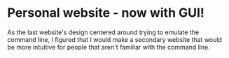 # Personal website - now with GUI!

As the last website's design centered around trying to emulate the command line, 
I figured that I would make a secondary website that would be more intuitive for people
that aren't familiar with the command line. 

